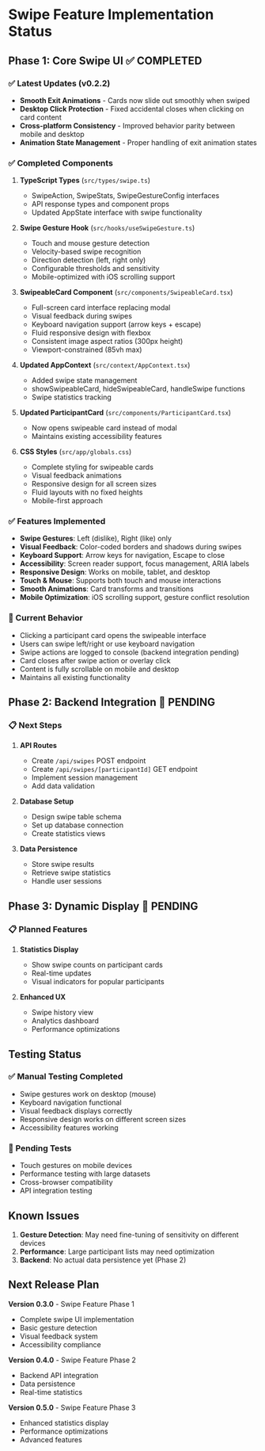 # Swipe Feature Implementation Status

## Phase 1: Core Swipe UI ✅ COMPLETED

### ✅ Latest Updates (v0.2.2)

- **Smooth Exit Animations** - Cards now slide out smoothly when swiped
- **Desktop Click Protection** - Fixed accidental closes when clicking on card content
- **Cross-platform Consistency** - Improved behavior parity between mobile and desktop
- **Animation State Management** - Proper handling of exit animation states

### ✅ Completed Components

1. **TypeScript Types** (`src/types/swipe.ts`)

   - SwipeAction, SwipeStats, SwipeGestureConfig interfaces
   - API response types and component props
   - Updated AppState interface with swipe functionality

2. **Swipe Gesture Hook** (`src/hooks/useSwipeGesture.ts`)

   - Touch and mouse gesture detection
   - Velocity-based swipe recognition
   - Direction detection (left, right only)
   - Configurable thresholds and sensitivity
   - Mobile-optimized with iOS scrolling support

3. **SwipeableCard Component** (`src/components/SwipeableCard.tsx`)

   - Full-screen card interface replacing modal
   - Visual feedback during swipes
   - Keyboard navigation support (arrow keys + escape)
   - Fluid responsive design with flexbox
   - Consistent image aspect ratios (300px height)
   - Viewport-constrained (85vh max)

4. **Updated AppContext** (`src/context/AppContext.tsx`)

   - Added swipe state management
   - showSwipeableCard, hideSwipeableCard, handleSwipe functions
   - Swipe statistics tracking

5. **Updated ParticipantCard** (`src/components/ParticipantCard.tsx`)

   - Now opens swipeable card instead of modal
   - Maintains existing accessibility features

6. **CSS Styles** (`src/app/globals.css`)
   - Complete styling for swipeable cards
   - Visual feedback animations
   - Responsive design for all screen sizes
   - Fluid layouts with no fixed heights
   - Mobile-first approach

### ✅ Features Implemented

- **Swipe Gestures**: Left (dislike), Right (like) only
- **Visual Feedback**: Color-coded borders and shadows during swipes
- **Keyboard Support**: Arrow keys for navigation, Escape to close
- **Accessibility**: Screen reader support, focus management, ARIA labels
- **Responsive Design**: Works on mobile, tablet, and desktop
- **Touch & Mouse**: Supports both touch and mouse interactions
- **Smooth Animations**: Card transforms and transitions
- **Mobile Optimization**: iOS scrolling support, gesture conflict resolution

### 🔄 Current Behavior

- Clicking a participant card opens the swipeable interface
- Users can swipe left/right or use keyboard navigation
- Swipe actions are logged to console (backend integration pending)
- Card closes after swipe action or overlay click
- Content is fully scrollable on mobile and desktop
- Maintains all existing functionality

## Phase 2: Backend Integration 🚧 PENDING

### 📋 Next Steps

1. **API Routes**

   - Create `/api/swipes` POST endpoint
   - Create `/api/swipes/[participantId]` GET endpoint
   - Implement session management
   - Add data validation

2. **Database Setup**

   - Design swipe table schema
   - Set up database connection
   - Create statistics views

3. **Data Persistence**
   - Store swipe results
   - Retrieve swipe statistics
   - Handle user sessions

## Phase 3: Dynamic Display 🚧 PENDING

### 📋 Planned Features

1. **Statistics Display**

   - Show swipe counts on participant cards
   - Real-time updates
   - Visual indicators for popular participants

2. **Enhanced UX**
   - Swipe history view
   - Analytics dashboard
   - Performance optimizations

## Testing Status

### ✅ Manual Testing Completed

- Swipe gestures work on desktop (mouse)
- Keyboard navigation functional
- Visual feedback displays correctly
- Responsive design works on different screen sizes
- Accessibility features working

### 🚧 Pending Tests

- Touch gestures on mobile devices
- Performance testing with large datasets
- Cross-browser compatibility
- API integration testing

## Known Issues

1. **Gesture Detection**: May need fine-tuning of sensitivity on different devices
2. **Performance**: Large participant lists may need optimization
3. **Backend**: No actual data persistence yet (Phase 2)

## Next Release Plan

**Version 0.3.0** - Swipe Feature Phase 1

- Complete swipe UI implementation
- Basic gesture detection
- Visual feedback system
- Accessibility compliance

**Version 0.4.0** - Swipe Feature Phase 2

- Backend API integration
- Data persistence
- Real-time statistics

**Version 0.5.0** - Swipe Feature Phase 3

- Enhanced statistics display
- Performance optimizations
- Advanced features
